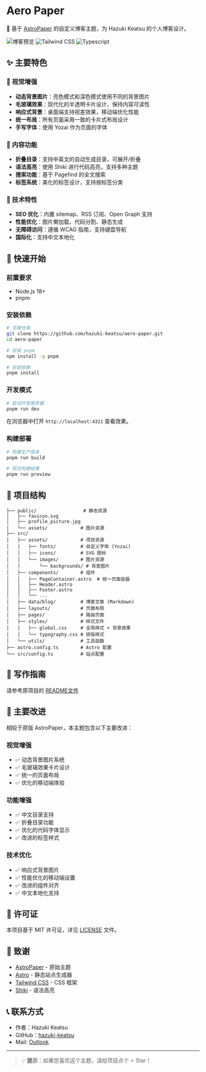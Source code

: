 # Aero Paper

🌸 基于 [AstroPaper](https://github.com/satnaing/astro-paper) 的自定义博客主题，为 Hazuki Keatsu 的个人博客设计。

![博客预览](https://img.shields.io/badge/Astro-4.0.12-FF5D01?style=for-the-badge&logo=astro&logoColor=white)
![Tailwind CSS](https://img.shields.io/badge/Tailwind_CSS-4.1.11-38B2AC?style=for-the-badge&logo=tailwind-css&logoColor=white)
![Typescript](https://img.shields.io/badge/TypeScript-007ACC?style=for-the-badge&logo=typescript&logoColor=white)

## ✨ 主要特色

### 🎨 视觉增强
- **动态背景图片**：亮色模式和深色模式使用不同的背景图片
- **毛玻璃效果**：现代化的半透明卡片设计，保持内容可读性
- **响应式背景**：桌面端支持视差效果，移动端优化性能
- **统一布局**：所有页面采用一致的卡片式布局设计
- **手写字体**：使用 Yozai 作为页面的字体

### 📝 内容功能
- **折叠目录**：支持中英文的自动生成目录，可展开/折叠
- **语法高亮**：使用 Shiki 进行代码高亮，支持多种主题
- **搜索功能**：基于 Pagefind 的全文搜索
- **标签系统**：美化的标签设计，支持按标签分类

### 🔧 技术特性
- **SEO 优化**：内置 sitemap、RSS 订阅、Open Graph 支持
- **性能优化**：图片懒加载、代码分割、静态生成
- **无障碍访问**：遵循 WCAG 指南，支持键盘导航
- **国际化**：支持中文本地化

## 🚀 快速开始

### 前置要求
- Node.js 18+ 
- pnpm

### 安装依赖

```bash
# 克隆仓库
git clone https://github.com/hazuki-keatsu/aero-paper.git
cd aero-paper

# 安装 pnpm
npm install -g pnpm

# 安装依赖
pnpm install
```

### 开发模式

```bash
# 启动开发服务器
pnpm run dev
```

在浏览器中打开 `http://localhost:4321` 查看效果。

### 构建部署

```bash
# 构建生产版本
pnpm run build

# 预览构建结果
pnpm run preview
```

## 📁 项目结构

```
├── public/                 # 静态资源
│   ├── favicon.svg        
│   ├── profile_picture.jpg
│   └── assets/            # 图片资源
├── src/
│   ├── assets/            # 项目资源
│   │   ├── fonts/         # 自定义字体 (Yozai)
│   │   ├── icons/         # SVG 图标
│   │   └── images/        # 图片资源
│   │       └── backgrounds/ # 背景图片
│   ├── components/        # 组件
│   │   ├── PageContainer.astro  # 统一页面容器
│   │   ├── Header.astro
│   │   ├── Footer.astro
│   │   └── ...
│   ├── data/blog/         # 博客文章 (Markdown)
│   ├── layouts/           # 页面布局
│   ├── pages/             # 路由页面
│   ├── styles/            # 样式文件
│   │   ├── global.css     # 全局样式 + 背景效果
│   │   └── typography.css # 排版样式
│   └── utils/             # 工具函数
├── astro.config.ts        # Astro 配置
└── src/config.ts          # 站点配置
```

## 📝 写作指南

请参考原项目的 [README文件](./README.raw.md)

## 🔧 主要改进

相较于原版 AstroPaper，本主题包含以下主要改进：

### 视觉增强
- ✅ 动态背景图片系统
- ✅ 毛玻璃效果卡片设计
- ✅ 统一的页面布局
- ✅ 优化的移动端体验

### 功能增强
- ✅ 中文目录支持
- ✅ 折叠目录功能
- ✅ 优化的代码字体显示
- ✅ 改进的标签样式

### 技术优化
- ✅ 响应式背景图片
- ✅ 性能优化的移动端设置
- ✅ 改进的组件对齐
- ✅ 中文本地化支持

## 📄 许可证

本项目基于 MIT 许可证，详见 [LICENSE](LICENSE) 文件。

## 🙏 致谢

- [AstroPaper](https://github.com/satnaing/astro-paper) - 原始主题
- [Astro](https://astro.build/) - 静态站点生成器
- [Tailwind CSS](https://tailwindcss.com/) - CSS 框架
- [Shiki](https://shiki.style/) - 语法高亮

## 📞 联系方式

- 作者：Hazuki Keatsu
- GitHub：[hazuki-keatsu](https://github.com/hazuki-keatsu)
- Mail: [Outlook](mailto:yeyuefeng699@outlook.com)

---

> 💡 **提示**：如果您喜欢这个主题，请给项目点个 ⭐ Star！
